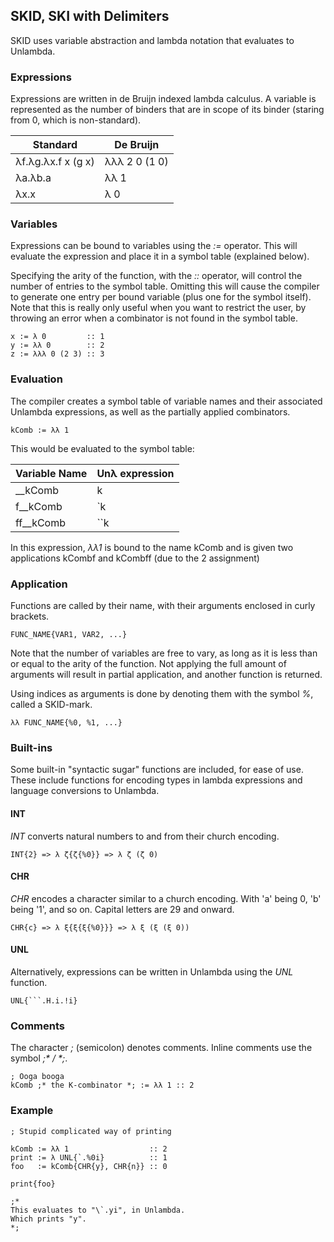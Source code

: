 ## SKID, SKI with Delimiters

SKID uses variable abstraction and lambda notation that evaluates to Unlambda.

### Expressions

Expressions are written in de Bruijn indexed lambda calculus. A variable is represented as the number of binders that are in scope of its binder (staring from 0, which is non-standard).

| Standard           | De Bruijn     |
|--------------------|---------------|
| λf.λg.λx.f x (g x) | λλλ 2 0 (1 0) |
| λa.λb.a            | λλ 1          |
| λx.x               | λ 0           |

### Variables

Expressions can be bound to variables using the _:=_ operator. This will evaluate the expression and place it in a symbol table (explained below). 

Specifying the arity of the function, with the _::_ operator, will control the number of entries to the symbol table.
Omitting this will cause the compiler to generate one entry per bound variable (plus one for the symbol itself).
Note that this is really only useful when you want to restrict the user, by throwing an error when a combinator is not found in the symbol table.

```
x := λ 0         :: 1
y := λλ 0        :: 2
z := λλλ 0 (2 3) :: 3
```

### Evaluation

The compiler creates a symbol table of variable names and their associated Unlambda expressions, as well as the partially applied combinators.

```
kComb := λλ 1
```

This would be evaluated to the symbol table:

| Variable Name | Unλ expression |
|---------------|----------------|
| \_\_kComb     | k              |
| f\_\_kComb    | \`k            |
| ff\_\_kComb   | \`\`k          |

In this expression, _λλ1_ is bound to the name kComb and is given two applications kCombf and kCombff (due to the 2 assignment)

### Application

Functions are called by their name, with their arguments enclosed in curly brackets.

```
FUNC_NAME{VAR1, VAR2, ...}
```

Note that the number of variables are free to vary, as long as it is less than or equal to the arity of the function.
Not applying the full amount of arguments will result in partial application, and another function is returned.

Using indices as arguments is done by denoting them with the symbol _%_, called a SKID-mark. 

```
λλ FUNC_NAME{%0, %1, ...}
```

### Built-ins

Some built-in "syntactic sugar" functions are included, for ease of use. These include functions for encoding types in lambda expressions and language conversions to Unlambda.

#### INT

_INT_ converts natural numbers to and from their church encoding.

```
INT{2} => λ ζ{ζ{%0}} => λ ζ (ζ 0)
```

#### CHR

_CHR_ encodes a character similar to a church encoding. With 'a' being 0, 'b' being '1', and so on. Capital letters are 29 and onward.

```
CHR{c} => λ ξ{ξ{ξ{%0}}} => λ ξ (ξ (ξ 0))
```

#### UNL

Alternatively, expressions can be written in Unlambda using the _UNL_ function.

```
UNL{```.H.i.!i}
```

### Comments

The character _;_ (semicolon) denotes comments. Inline comments use the symbol  _;* / *;_.

```
; Ooga booga
kComb ;* the K-combinator *; := λλ 1 :: 2
```

### Example

```
; Stupid complicated way of printing

kComb := λλ 1                  :: 2
print := λ UNL{`.%0i}          :: 1
foo   := kComb{CHR{y}, CHR{n}} :: 0 

print{foo}

;*
This evaluates to "\`.yi", in Unlambda.
Which prints "y".
*;
```

